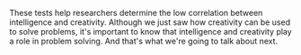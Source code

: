 These tests help researchers determine the low correlation between intelligence
and creativity. Although we just saw how creativity can be used to solve
problems, it's important to know that intelligence and creativity play a role
in problem solving. And that's what we're going to talk about next.
